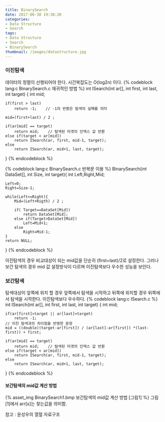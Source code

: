 ```yaml
---
title: BinarySearch
date: 2017-06-30 19:38:20
categories:
- Data Structure
- Search
tags:
- Data Structure
- Search
- BinarySearch
thumbnail: /images/datastructure.jpg
---
```

### 이진탐색
데이터의 정렬이 선행되어야 한다. 시간복잡도는 O(log2n) 이다.
{% codeblock lang:c BinarySearch.c 재귀적인 방법  %}
int ISearch(int ar[], int first, int last, int target)
{
	int mid;

	if(first > last)
		return -1;    // -1의 반환은 탐색의 실패를 의미

	mid=(first+last) / 2 ;

	if(ar[mid] == target)
		return mid;    // 탐색된 타겟의 인덱스 값 반환
	else if(target < ar[mid])
		return ISearch(ar, first, mid-1, target);
	else
		return ISearch(ar, mid+1, last, target);
}
{% endcodeblock %}

{% codeblock lang:c BinarySearch.c 반복문 이용  %}
BinarySearch(int DataSet[], int Size, int target){
	int Left,Right,Mid;

	Left=0;
	Right=Size-1;

	while(Left<=Right){
		Mid=(Left+Rigth) / 2 ;

		if( Target==DataSet[Mid])
			return DataSet[Mid];
		else if(Target>DataSet[Mid])
			Left=Mid+1;
		else
			Right=Mid-1;
	}
	return NULL;
}
{% endcodeblock %}

이진탐색의 경우 비교대상이 되는 mid값을 단순히 (first+last)/2로 설정한다.
그러나 보간 탐색의 경우 mid 값 설정방식이 다르며 이진탐색보다 우수한 성능을 보인다.

### 보간탐색
탐색대상이 앞쪽에 위치 할 경우 앞쪽에서 탐색을 시작하고 뒤쪽에 위치할 경우 뒤쪽에서 탐색을 시작한다.
이진탐색보다 우수하다.
{% codeblock lang:c ISearch.c  %}
int ISearch(int ar[], int first, int last, int target)
{
	int mid;

	if(ar[first]>target || ar[last]<target)
		return -1;
	// 이진 탐색과의 차이점을 반영한 문장
	mid = ((double)(target-ar[first]) / (ar[last]-ar[first]) *(last-first)) + first;

	if(ar[mid] == target)
		return mid;    // 탐색된 타겟의 인덱스 값 반환
	else if(target < ar[mid])
		return ISearch(ar, first, mid-1, target);
	else
		return ISearch(ar, mid+1, last, target);
}
{% endcodeblock %}

#### 보간탐색의 mid값 계산 방법
{% asset_img BinarySearch1.bmp 보간탐색의 mid값 계산 방법 [그림1] %}
그림[1]에서 arr[s]는 찾는값을 의미함.

참고 : 윤성우의 열혈 자료구조
